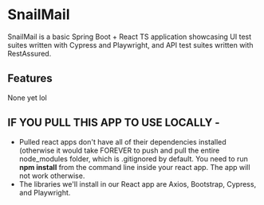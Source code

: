 # SnailMail
SnailMail is a basic Spring Boot + React TS application showcasing UI test suites written with Cypress and Playwright, and API test suites written with RestAssured.

## Features
None yet lol

## IF YOU PULL THIS APP TO USE LOCALLY -
- Pulled react apps don't have all of their dependencies installed (otherwise it would take FOREVER to push and pull the entire node_modules folder, which is .gitignored by default. You need to run **npm install** from the command line inside your react app. The app will not work otherwise.
- The libraries we'll install in our React app are Axios, Bootstrap, Cypress, and Playwright. 

